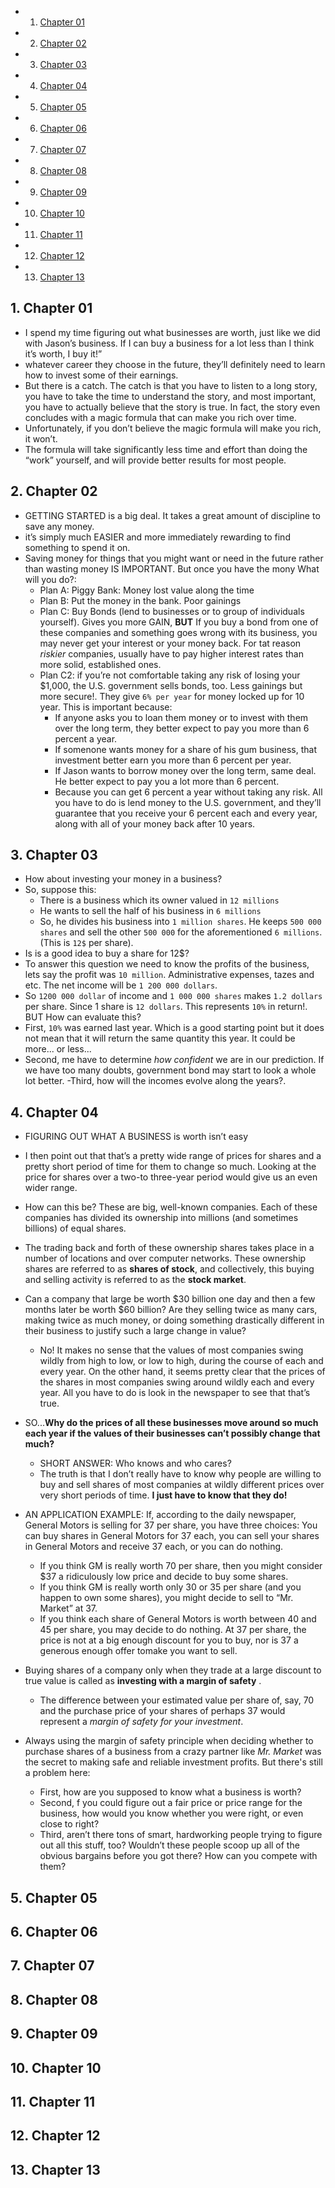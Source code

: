 <!-- vscode-markdown-toc -->
* 1. [Chapter 01](#Chapter01)
* 2. [Chapter 02](#Chapter02)
* 3. [Chapter 03](#Chapter03)
* 4. [Chapter 04](#Chapter04)
* 5. [Chapter 05](#Chapter05)
* 6. [Chapter 06](#Chapter06)
* 7. [Chapter 07](#Chapter07)
* 8. [Chapter 08](#Chapter08)
* 9. [Chapter 09](#Chapter09)
* 10. [Chapter 10](#Chapter10)
* 11. [Chapter 11](#Chapter11)
* 12. [Chapter 12](#Chapter12)
* 13. [Chapter 13](#Chapter13)

<!-- vscode-markdown-toc-config
	numbering=true
	autoSave=true
	/vscode-markdown-toc-config -->
<!-- /vscode-markdown-toc -->

##  1. <a name='Chapter01'></a>Chapter 01

- I spend my time figuring out what businesses are worth, just like we did with Jason’s business. If I can buy a business for a lot less than I think it’s worth, I buy it!”
- whatever career they choose in the future, they’ll definitely need to learn how to invest some of their earnings.
- But there is a catch. The catch is that you have to listen to a long story, you have to take the time to understand the story, and most important, you have to actually believe that the story is true. In fact, the story even concludes with a magic formula that can make you rich over time.
- Unfortunately, if you don’t believe the magic formula will make you rich, it won’t.
- The formula will take significantly less time and effort than doing the “work” yourself, and will provide better results for most people.

##  2. <a name='Chapter02'></a>Chapter 02

- GETTING STARTED is a big deal. It takes a great amount of discipline to save any money.
- it’s simply much EASIER and more immediately rewarding to find something to spend it on.
- Saving money for things that you might want or need in the future rather than wasting money IS IMPORTANT. But once you have the mony What will you do?:
  - Plan A: Piggy Bank: Money lost value along the time
  - Plan B: Put the money in the bank. Poor gainings
  - Plan C: Buy Bonds (lend to businesses or to group of individuals yourself). Gives you more GAIN, **BUT**  If you buy a bond from one of these companies and something goes wrong with its business, you may never get your interest or your money back. For tat reason *riskier* companies, usually have to pay higher interest rates than more solid, established ones.
  - Plan C2: if you’re not comfortable taking any risk of losing your $1,000, the U.S. government sells bonds, too. Less gainings but more secure!. They give `6% per year` for money locked up for 10 year. This is important because:
    - If anyone asks you to loan them money or to invest with them over the long term, they better expect to pay you more than 6 percent a year.
    - If somenone wants money for a share of his gum business, that investment better earn you more than 6 percent per year.
    - If Jason wants to borrow money over the long term, same deal. He better expect to pay you a lot more than 6 percent.
    - Because you can get 6 percent a year without taking any risk. All you have to do is lend money to the U.S. government, and they’ll guarantee that you receive your 6 percent each and every year, along with all of your money back after 10 years.

##  3. <a name='Chapter03'></a>Chapter 03
- How about investing your money in a business?
-  So, suppose this:
   -  There is a business which its owner valued in `12 millions`
   -  He wants to sell the half of his business in `6 millions`
   -  So, he divides his business into `1 million shares`. He keeps `500 000 shares` and sell the other `500 000` for the aforementioned `6 millions`. (This is `12$` per share).
- Is is a good idea to buy a share for 12$?
- To answer this question we need to know the profits of the business, lets say the profit was `10 million`. Administrative expenses, tazes and etc. The net income will be `1 200 000 dollars`.
- So `1200 000 dollar` of income and `1 000 000 shares` makes `1.2 dollars` per share. Since 1 share is `12 dollars`. This represents `10%` in return!. BUT How can evaluate this?
- First, `10%` was earned last year. Which is a good starting point but it does not mean that it will return the same quantity this year. It could be more... or less...
- Second, me have to determine *how confident* we are in our prediction. If we have too many doubts, government bond may start to look a whole lot better.
-Third, how will the incomes evolve along the years?.

##  4. <a name='Chapter04'></a>Chapter 04

- FIGURING OUT WHAT A BUSINESS is worth isn’t easy
- I then point out that that’s a pretty wide range of prices for shares and a pretty short period of time for them to change so much. Looking at the price for shares over a two-to three-year period would give us an even wider range.
- How can this be? These are big, well-known companies. Each of these companies has divided its ownership into millions (and sometimes billions) of equal shares.
- The trading back and forth of these ownership shares takes place in a number of locations and over computer networks. These ownership shares are referred to as **shares of stock**, and collectively, this buying and selling activity is referred to as the **stock market**.
- Can a company that large be worth $30 billion one day and then a few months later be worth $60 billion? Are they selling twice as many cars, making twice as much money, or doing something drastically different in their business to justify such a large change in value?
  - No! It makes no sense that the values of most companies swing wildly from high to low, or low to high, during the course of each and every year. On the other hand, it seems pretty clear that the prices of the shares in most companies swing around wildly each and every year. All you have to do is look in the newspaper to see that that’s true.

- SO...**Why do the prices of all these businesses move around so much
each year if the values of their businesses can’t possibly change that much?**
  - SHORT ANSWER: Who knows and who cares?
  - The truth is that I don’t really have to know why people are willing to buy and sell shares of most companies at wildly different prices over very short periods of time. **I just have to know that they do!**

- AN APPLICATION EXAMPLE: If, according to the daily newspaper, General
Motors is selling for 37 per share, you have three choices: You can buy shares in General Motors for 37 each, you can sell your shares in General Motors and receive 37 each, or you can do nothing. 
  - If you think GM is really worth 70 per share, then you might consider $37 a
ridiculously low price and decide to buy some shares. 
  - If you think GM is really worth only 30 or 35 per share (and you happen to own some shares), you might decide to sell to “Mr. Market” at 37. 
  - If you think each share of General Motors is worth between 40 and 45 per share, you may decide to do nothing. At 37 per share, the price is not at a big enough discount for you to buy, nor is 37 a generous enough offer tomake you want to sell.
- Buying shares of a company only when they trade at a large discount to true value is called as **investing with a margin of safety** . 
  - The difference between your estimated value per share of, say, 70 and the purchase price of your shares of perhaps 37 would represent a *margin of safety for your investment*.
- Always using the margin of safety principle when deciding whether to purchase shares of a business from a crazy partner like *Mr. Market* was the secret to
making safe and reliable investment profits. But there's still a problem here:
  - First, how are you supposed to know what a business is worth?
  - Second, f you could figure out a fair price or price range for the business, how would you know whether you were right, or even close to right?
  - Third, aren’t there tons of smart, hardworking people trying to figure out all this stuff, too? Wouldn’t these people scoop up all of the obvious bargains before you got there? How can you compete with them?

##  5. <a name='Chapter05'></a>Chapter 05

##  6. <a name='Chapter06'></a>Chapter 06

##  7. <a name='Chapter07'></a>Chapter 07

##  8. <a name='Chapter08'></a>Chapter 08

##  9. <a name='Chapter09'></a>Chapter 09

##  10. <a name='Chapter10'></a>Chapter 10

##  11. <a name='Chapter11'></a>Chapter 11

##  12. <a name='Chapter12'></a>Chapter 12

##  13. <a name='Chapter13'></a>Chapter 13
